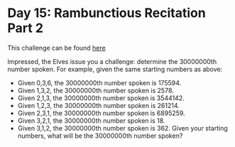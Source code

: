 # Day 15: Rambunctious Recitation Part 2

This challenge can be found [here](https://adventofcode.com/2020/day/15#part2)

Impressed, the Elves issue you a challenge: determine the 30000000th number spoken. For example, given the same starting numbers as above:

 - Given 0,3,6, the 30000000th number spoken is 175594.
 - Given 1,3,2, the 30000000th number spoken is 2578.
 - Given 2,1,3, the 30000000th number spoken is 3544142.
 - Given 1,2,3, the 30000000th number spoken is 261214.
 - Given 2,3,1, the 30000000th number spoken is 6895259.
 - Given 3,2,1, the 30000000th number spoken is 18.
 - Given 3,1,2, the 30000000th number spoken is 362.
Given your starting numbers, what will be the 30000000th number spoken?